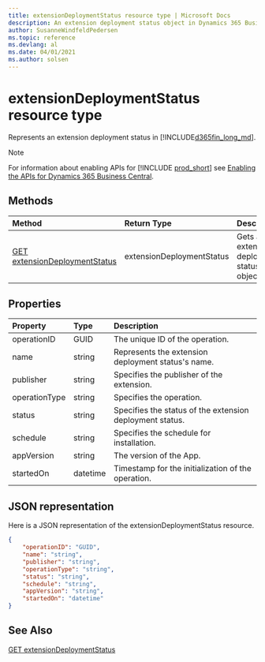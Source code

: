 ```yaml
---
title: extensionDeploymentStatus resource type | Microsoft Docs
description: An extension deployment status object in Dynamics 365 Business Central.
author: SusanneWindfeldPedersen
ms.topic: reference
ms.devlang: al
ms.date: 04/01/2021
ms.author: solsen
---
```


# extensionDeploymentStatus resource type

<!-- START>DO_NOT_EDIT -->
<!-- IMPORTANT:Do not edit any of the content between here and the END>DO_NOT_EDIT. -->
Represents an extension deployment status in [!INCLUDE[d365fin_long_md](../../includes/d365fin_long_md.md)].

> [!NOTE]
> For information about enabling APIs for [!INCLUDE [prod_short](../../includes/prod_short.md)] see [Enabling the APIs for Dynamics 365 Business Central](../../api-reference/v2.0/enabling-apis-for-dynamics-nav.md).

## Methods

| Method | Return Type|Description |
|:--------------------|:-----------|:-------------------------|
|[GET extensionDeploymentStatus](../api/dynamics_extensiondeploymentstatus_get.md)|extensionDeploymentStatus|Gets a extension deployment status object.|



## Properties

| Property           | Type   |Description     |
|:-------------------|:-------|:---------------|
|operationID|GUID|The unique ID of the operation.|
|name|string|Represents the extension deployment status's name.|
|publisher|string|Specifies the publisher of the extension.|
|operationType|string|Specifies the operation.|
|status|string|Specifies the status of the extension deployment status.|
|schedule|string|Specifies the schedule for installation.|
|appVersion|string|The version of the App.|
|startedOn|datetime|Timestamp for the initialization of the operation.|

## JSON representation

Here is a JSON representation of the extensionDeploymentStatus resource.


```json
{
    "operationID": "GUID",
    "name": "string",
    "publisher": "string",
    "operationType": "string",
    "status": "string",
    "schedule": "string",
    "appVersion": "string",
    "startedOn": "datetime"
}
```
<!-- IMPORTANT: END>DO_NOT_EDIT -->

## See Also
[GET extensionDeploymentStatus](../api/dynamics_extensiondeploymentstatus_get.md)  
